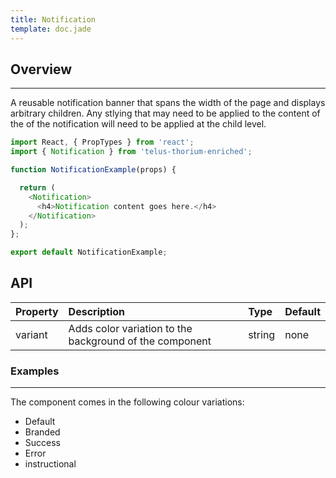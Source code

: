 ```yaml
---
title: Notification
template: doc.jade
---
```


## Overview

---

A reusable notification banner that spans the width of the page and displays arbitrary children.
Any stlying that may need to be applied to the content of the of the notification will need to be applied at the child level.

```js
import React, { PropTypes } from 'react';
import { Notification } from 'telus-thorium-enriched';

function NotificationExample(props) {

  return (
    <Notification>
      <h4>Notification content goes here.</h4>
    </Notification>
  );
};

export default NotificationExample;

```

## API

| Property |   Description   | Type | Default |
|:----|:------|:---|:---|
| variant | Adds color variation to the background of the component | string |  none |



### Examples

---
The component comes in the following colour variations:
- Default
- Branded
- Success
- Error
- instructional


<div id="notificationExample"></div>

<script type="text/babel">

  const exampleNotifications = () => {

    const margins = {
      marginTop: "20px",
      marginBottom: "20px",
    };

    return (
      <ul>
        <li style={margins}>
          <h4>Default</h4>
          <Tds.Notification>
            <h4>Default - no additional classes</h4>
          </Tds.Notification>
        </li>
        <li style={margins}>
          <h4>Notification Branded</h4>
          <Tds.Notification variant="branded">
            <h4>.notification--branded</h4>
          </Tds.Notification>
        </li>
        <li style={margins}>
          <h4>Notification Success</h4>
          <Tds.Notification variant="success">
            <h4>.notification--success</h4>
          </Tds.Notification>
        </li>
        <li style={margins}>
          <h4>Notification Error</h4>
          <Tds.Notification variant="error">
            <p>.notification--error Looks like our registration system is temporarily down. You'll need to come back another time to register for My Account. </p>
            <p>Lorem ipsum dolor sit amet.</p>
          </Tds.Notification>
        </li>
        <li style={margins}>
          <h4>Notification Instructional - same as default styling</h4>
          <Tds.Notification variant="instructional">
            <h4>.notification--instructional</h4>
          </Tds.Notification>
        </li>
      </ul>
    );
  }

  ReactDOM.render(
    exampleNotifications(),
    document.getElementById('notificationExample')
  );
</script>
